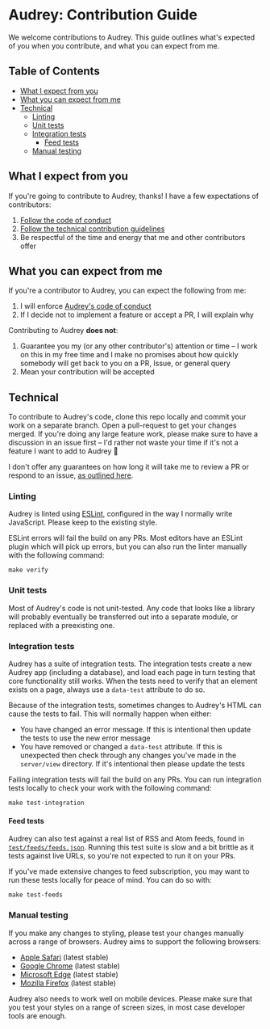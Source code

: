 
# Audrey: Contribution Guide

We welcome contributions to Audrey. This guide outlines what's expected of you when you contribute, and what you can expect from me.

## Table of Contents

  * [What I expect from you](#what-i-expect-from-you)
  * [What you can expect from me](#what-you-can-expect-from-me)
  * [Technical](#technical)
    * [Linting](#linting)
    * [Unit tests](#unit-tests)
    * [Integration tests](#integration-tests)
      * [Feed tests](#feed-tests)
    * [Manual testing](#integration-tests)


## What I expect from you

If you're going to contribute to Audrey, thanks! I have a few expectations of contributors:

  1. [Follow the code of conduct](code_of_conduct.md)
  2. [Follow the technical contribution guidelines](#technical)
  3. Be respectful of the time and energy that me and other contributors offer


## What you can expect from me

If you're a contributor to Audrey, you can expect the following from me:

  1. I will enforce [Audrey's code of conduct](code_of_conduct.md)
  2. If I decide not to implement a feature or accept a PR, I will explain why

Contributing to Audrey **does not**:

  1. Guarantee you my (or any other contributor's) attention or time – I work on this in my free time and I make no promises about how quickly somebody will get back to you on a PR, Issue, or general query
  2. Mean your contribution will be accepted


## Technical

To contribute to Audrey's code, clone this repo locally and commit your work on a separate branch. Open a pull-request to get your changes merged. If you're doing any large feature work, please make sure to have a discussion in an issue first – I'd rather not waste your time if it's not a feature I want to add to Audrey 🙂

I don't offer any guarantees on how long it will take me to review a PR or respond to an issue, [as outlined here](#what-you-can-expect-from-me).

### Linting

Audrey is linted using [ESLint](https://eslint.org/), configured in the way I normally write JavaScript. Please keep to the existing style.

ESLint errors will fail the build on any PRs. Most editors have an ESLint plugin which will pick up errors, but you can also run the linter manually with the following command:

```
make verify
```

### Unit tests

Most of Audrey's code is not unit-tested. Any code that looks like a library will probably eventually be transferred out into a separate module, or replaced with a preexisting one.

### Integration tests

Audrey has a suite of integration tests. The integration tests create a new Audrey app (including a database), and load each page in turn testing that core functionality still works. When the tests need to verify that an element exists on a page, always use a `data-test` attribute to do so.

Because of the integration tests, sometimes changes to Audrey's HTML can cause the tests to fail. This will normally happen when either:

  - You have changed an error message. If this is intentional then update the tests to use the new error message
  - You have removed or changed a `data-test` attribute. If this is unexpected then check through any changes you've made in the `server/view` directory. If it's intentional then please update the tests

Failing integration tests will fail the build on any PRs. You can run integration tests locally to check your work with the following command:

```
make test-integration
```

#### Feed tests

Audrey can also test against a real list of RSS and Atom feeds, found in [`test/feeds/feeds.json`](../test/feeds/feeds.json). Running this test suite is slow and a bit brittle as it tests against live URLs, so you're not expected to run it on your PRs.

If you've made extensive changes to feed subscription, you may want to run these tests locally for peace of mind. You can do so with:

```
make test-feeds
```

### Manual testing

If you make any changes to styling, please test your changes manually across a range of browsers. Audrey aims to support the following browsers:

  - [Apple Safari](https://www.apple.com/safari/) (latest stable)
  - [Google Chrome](https://www.google.co.uk/chrome/) (latest stable)
  - [Microsoft Edge](https://www.microsoft.com/edge) (latest stable)
  - [Mozilla Firefox](https://www.mozilla.org/firefox/) (latest stable)

Audrey also needs to work well on mobile devices. Please make sure that you test your styles on a range of screen sizes, in most case developer tools are enough.
